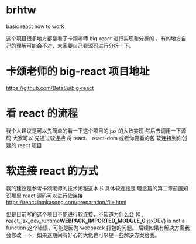 # brhtw

basic react how to work

这个项目很多地方都是看了卡颂老师 big-react 进行实现和分析的 ，有的地方自己的理解可能会不对，大家要自己看源码进行分析一下。

# 卡颂老师的 big-react 项目地址

https://github.com/BetaSu/big-react

# 看 react 的流程

我个人建议是可以先简单的看一下这个项目的 jsx 的大致实现
然后去调用一下源码 大家可以 先通过软连接 将 react、 react-dom 或者你要看的包 软连接到你创建的 react 项目

# 软连接 react 的方式

我的建议是参考卡颂老师的技术揭秘这本书 具体软连接是 理念篇的第二章前置知识那里 react 源码可以进行软连接
https://react.iamkasong.com/preparation/file.html

但是目前写的这个项目不能进行软连接，不知道为什么会 (0 , react_jsx_dev_runtime**WEBPACK_IMPORTED_MODULE_0**.jsxDEV) is not a function 这个错误，可能是因为 webpakck 打包的问题。 后续如果有解决方案我会修改一下，如果这期间有好心的大佬也可以提一些解决方案给我。
